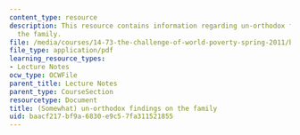 ```yaml
---
content_type: resource
description: This resource contains information regarding un-orthodox findings on
  the family.
file: /media/courses/14-73-the-challenge-of-world-poverty-spring-2011/baacf217bf9a6830e9c57fa311521855_MIT14_73S11_Lec12_slides.pdf
file_type: application/pdf
learning_resource_types:
- Lecture Notes
ocw_type: OCWFile
parent_title: Lecture Notes
parent_type: CourseSection
resourcetype: Document
title: (Somewhat) un-orthodox findings on the family
uid: baacf217-bf9a-6830-e9c5-7fa311521855
---
```

